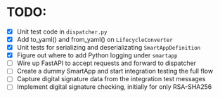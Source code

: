 # TODO:

- [x] Unit test code in `dispatcher.py`
- [x] Add to_yaml() and from_yaml() on `LifecycleConverter`
- [x] Unit tests for serializing and deserializating `SmartAppDefinition`
- [x] Figure out where to add Python logging under `smartapp`
- [ ] Wire up FastAPI to accept requests and forward to dispatcher
- [ ] Create a dummy SmartApp and start integration testing the full flow
- [ ] Capture digital signature data from the integration test messages
- [ ] Implement digital signature checking, initially for only RSA-SHA256
